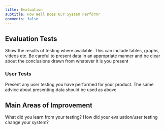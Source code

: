 ```yaml
---
title: Evaluation
subtitle: How Well Does Our System Perform?
comments: false
---
```


## Evaluation Tests

Show the results of testing where available. This can include tables, graphs, videos etc. Be careful to present data in an appropriate manner and be clear about the conclusions drawn from whatever it is you present

### User Tests

Present any user testing you have performed for your product. The same advice about presenting data should be used as above

## Main Areas of Improvement

What did you learn from your testing? How did your evaluation/user testing change your system?
